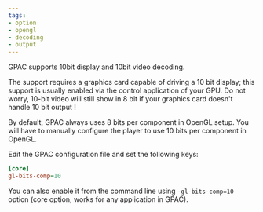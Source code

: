 ```yaml
---
tags:
- option
- opengl
- decoding
- output
---
```




GPAC supports 10bit display and 10bit video decoding. 

The support requires a graphics card capable of driving a 10 bit display; this support is usually enabled via the control application of your GPU. Do not worry, 10-bit video will still show in 8 bit if your graphics card doesn't handle 10 bit output !

By default, GPAC always uses 8 bits per component in OpenGL setup. You will have to manually configure the player to use 10 bits per component in OpenGL. 


Edit the GPAC configuration file and set the following keys:

```ini
[core]
gl-bits-comp=10
```

You can also enable it from the command line using `-gl-bits-comp=10` option (core option, works for any application in GPAC).

